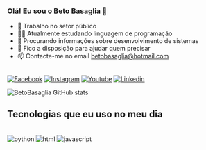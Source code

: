 
### Olá! Eu sou o Beto Basaglia 👋 


- 🔭 Trabalho no setor público
- 👨‍💻 Atualmente estudando linguagem de programação
- 👯 Procurando informações sobre desenvolvimento de sistemas
- 💬 Fico a disposição para ajudar quem precisar
- 📫 Contacte-me no email betobasaglia@hotmail.com

##


[![Facebook](https://img.shields.io/badge/Facebook-1877F2?style=for-the-badge&logo=facebook&logoColor=white)](https://www.facebook.com/pauloroberto.molinabasaglia.5) [![Instagram](https://img.shields.io/badge/Instagram-E4405F?style=for-the-badge&logo=instagram&logoColor=white)](https://www.instagram.com/betobasaglia/) [![Youtube](https://img.shields.io/badge/YouTube-FF0000?style=for-the-badge&logo=youtube&logoColor=white)](https://www.youtube.com/user/MrBetobasaglia) [![Linkedin](https://img.shields.io/badge/LinkedIn-0077B5?style=for-the-badge&logo=linkedin&logoColor=white)](https://www.linkedin.com/in/paulo-roberto-molina-basaglia-93901b227/)

![BetoBasaglia GitHub stats](https://github-readme-stats.vercel.app/api?username=betobasaglia&show_icons=true&theme=dracula)

## Tecnologias que eu uso no meu dia

<div style="display: inline_block"><br/>
    <img align="center" alt="python" src="https://img.shields.io/badge/Python-3776AB?style=for-the-badge&logo=python&logoColor=white" />
    <img align="center" alt="html" src="https://img.shields.io/badge/HTML-239120?style=for-the-badge&logo=html5&logoColor=white" />
    <img align="center" alt="javascript" src="https://img.shields.io/badge/JavaScript-F7DF1E?style=for-the-badge&logo=javascript&logoColor=black" />
</div><br/>
